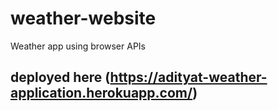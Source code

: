 # weather-website
Weather app using browser APIs
## deployed here (https://adityat-weather-application.herokuapp.com/)
